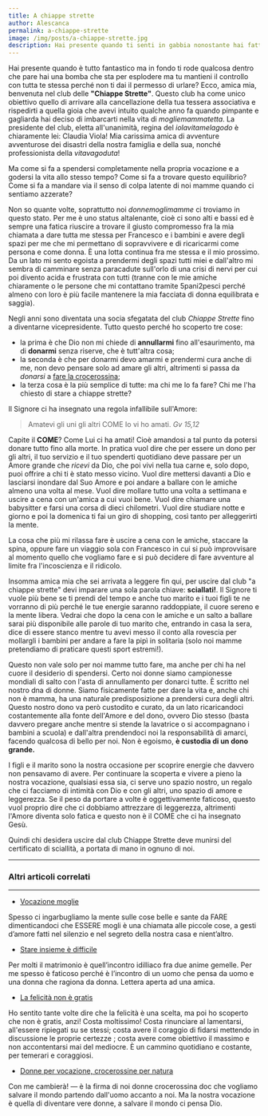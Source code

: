 ```yaml
---
title: A chiappe strette
author: Alescanca
permalink: a-chiappe-strette
image: /img/posts/a-chiappe-strette.jpg
description: Hai presente quando ti senti in gabbia nonostante hai fatto scelte grandi sul Signore? Quando non ti tornano i conti in fondo al cuore e la fatica fisica e mentale supera il limite? Quando non hai oggettivamente niente di cui lamentarti perché la tua vita è meravigliosa, i tuoi figli sono meravigliosi e tuo marito addirittura è capace a mettere la lavastoviglie? 
---
```


Hai presente quando è tutto fantastico ma in fondo ti rode qualcosa dentro che pare hai una bomba che sta per esplodere ma tu mantieni il controllo con tutta te stessa perché non ti dai il permesso di urlare? Ecco, amica mia, benvenuta nel club delle **"Chiappe Strette"**. Questo club ha come unico obiettivo quello di arrivare alla cancellazione della tua tessera associativa e rispedirti a quella gioia che avevi intuito qualche anno fa quando pimpante e gagliarda hai deciso di imbarcarti nella vita di *mogliemammatetta*. La presidente del club, eletta all'unanimità, regina del *iolavitamelagodo* è chiaramente lei: Claudia Viola! Mia carissima amica di avventure avventurose dei disastri della nostra famiglia e della sua, nonché professionista della *vitavagoduta*!

Ma come si fa a spendersi completamente nella propria vocazione e a godersi la vita allo stesso tempo? Come si fa a trovare questo equilibrio? Come si fa a mandare via il senso di colpa latente di noi mamme quando ci sentiamo azzerate?

Non so quante volte, soprattutto noi *donnemoglimamme* ci troviamo in questo stato. Per me è uno status altalenante, cioè ci sono alti e bassi ed è sempre una fatica riuscire a trovare il giusto compromesso fra la mia chiamata a dare tutta me stessa per Francesco e i bambini e avere degli spazi per me che mi permettano di sopravvivere e di ricaricarmi come persona e come donna. È una lotta continua fra me stessa e il mio prossimo. Da un lato mi sento egoista a prendermi degli spazi tutti miei e dall'altro mi sembra di camminare senza paracadute sull'orlo di una crisi di nervi per cui poi divento acida e frustrata con tutti (tranne con le mie amiche chiaramente o le persone che mi contattano tramite 5pani2pesci perché almeno con loro è più facile mantenere la mia facciata di donna equilibrata e saggia).

Negli anni sono diventata una socia sfegatata del club *Chiappe Strette* fino a diventarne vicepresidente. Tutto questo perché ho scoperto tre cose:

- la prima è che Dio non mi chiede di **annullarmi** fino all'esaurimento, ma di **donarmi** senza riserve, che è tutt'altra cosa;
- la seconda è che per donarmi devo amarmi e prendermi cura anche di me, non devo pensare solo ad amare gli altri, altrimenti si passa da *donarsi* a [fare la crocerossina](http://5p2p.it/2014/10/15/crocerossine-per-natura.html);
- la terza cosa è la più semplice di tutte: ma chi me lo fa fare? Chi me l'ha chiesto di stare a chiappe strette?

Il Signore ci ha insegnato una regola infallibile sull'Amore:

>Amatevi gli uni gli altri COME Io vi ho amati. <cite>Gv 15,12</cite> 

Capite il **COME**? Come Lui ci ha amati! Cioè amandosi a tal punto da potersi donare tutto fino alla morte. In pratica vuol dire che per essere un dono per gli altri, il tuo servizio e il tuo spenderti quotidiano deve passare per un Amore grande che *ricevi* da Dio, che poi vivi nella tua carne e, solo dopo, puoi offrire a chi ti è stato messo vicino. Vuol dire mettersi davanti a Dio e lasciarsi inondare dal Suo Amore e poi andare a ballare con le amiche almeno una volta al mese. Vuol dire mollare tutto una volta a settimana e uscire a cena con un'amica a cui vuoi bene. Vuol dire chiamare una babysitter e farsi una corsa di dieci chilometri. Vuol dire studiare notte e giorno e poi la domenica ti fai un giro di shopping, così tanto per alleggerirti la mente.

La cosa che più mi rilassa fare è uscire a cena con le amiche, staccare la spina, oppure fare un viaggio sola con Francesco in cui si può improvvisare al momento quello che vogliamo fare e si può decidere di fare avventure al limite fra l'incoscienza e il ridicolo.

Insomma amica mia che sei arrivata a leggere fin qui, per uscire dal club "a chiappe strette" devi imparare una sola parola chiave: **sciallati!**. Il Signore ti vuole più bene se ti prendi del tempo e anche tuo marito e i tuoi figli te ne vorranno di più perché le tue energie saranno raddoppiate, il cuore sereno e la mente libera. Vedrai che dopo la cena con le amiche e un salto a ballare sarai più disponibile alle parole di tuo marito che, entrando in casa la sera, dice di essere stanco mentre tu avevi messo il conto alla rovescia per mollargli i bambini per andare a fare la pipì in solitaria (solo noi mamme pretendiamo di praticare questi sport estremi!).

Questo non vale solo per noi mamme tutto fare, ma anche per chi ha nel cuore il desiderio di spendersi. Certo noi donne siamo campionesse mondiali di salto con l'asta di annullamento per donarci tutte. È scritto nel nostro dna di donne. Siamo fisicamente fatte per dare la vita e, anche chi non è mamma, ha una naturale predisposizione a prendersi cura degli altri. Questo nostro dono va però custodito e curato, da un lato ricaricandoci costantemente alla fonte dell'Amore e del dono, ovvero Dio stesso (basta davvero pregare anche mentre si stende la lavatrice o si accompagnano i bambini a scuola) e dall'altra prendendoci noi la responsabilità di amarci, facendo qualcosa di bello per noi. Non è egoismo, **è custodia di un dono grande.**

I figli e il marito sono la nostra occasione per scoprire energie che davvero non pensavamo di avere. Per continuare la scoperta e vivere a pieno la nostra vocazione, qualsiasi essa sia, ci serve uno spazio nostro, un regalo che ci facciamo di intimità con Dio e con gli altri, uno spazio di amore e leggerezza. Se il peso da portare a volte è oggettivamente faticoso, questo vuol proprio dire che ci dobbiamo attrezzare di leggerezza, altrimenti l'Amore diventa solo fatica e questo non è il COME che ci ha insegnato Gesù.

Quindi chi desidera uscire dal club Chiappe Strette deve munirsi del certificato di sciallità, a portata di mano in ognuno di noi.



---

### Altri articoli correlati

---

- [Vocazione moglie](http://5p2p.it/2015/03/06/vocazione-moglie.html)

Spesso ci ingarbugliamo la mente sulle cose belle e sante da FARE dimenticandoci che ESSERE mogli è una chiamata alle piccole cose, a gesti d’amore fatti nel silenzio e nel segreto della nostra casa e nient’altro.


- [Stare insieme è difficile](http://5p2p.it/2015/01/27/stare-insieme-e-difficile.html)

Per molti il matrimonio è quell’incontro idilliaco fra due anime gemelle. Per me spesso è faticoso perché è l’incontro di un uomo che pensa da uomo e una donna che ragiona da donna. Lettera aperta ad una amica.


- [La felicità non è gratis](http://5p2p.it/la-felicita-non-e-gratis)

Ho sentito tante volte dire che la felicità è una scelta, ma poi ho scoperto che non è gratis, anzi! Costa moltissimo! Costa rinunciare al lamentarsi, all'essere ripiegati su se stessi; costa avere il coraggio di fidarsi mettendo in discussione le proprie certezze ; costa avere come obiettivo il massimo e non accontentarsi mai del mediocre. È un cammino quotidiano e costante, per temerari e coraggiosi.

- [Donne per vocazione, crocerossine per natura](http://5p2p.it/2014/10/15/crocerossine-per-natura.html)

Con me cambierà! — è la firma di noi donne crocerossina doc che vogliamo salvare il mondo partendo dall'uomo accanto a noi. Ma la nostra vocazione è quella di diventare vere donne, a salvare il mondo ci pensa Dio.




















